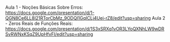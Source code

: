 Aula 1 - Noções Básicas Sobre Erros: https://docs.google.com/presentation/d/1-QGN8Ce6LL8I21RTorCbMz_9ODQl1GqICLj4Uei-rZ8/edit?usp=sharing
Aula 2 - Zeros Reais de Funções Reais: https://docs.google.com/presentation/d/1S3xSRXq1vOR3LYoQXNhLW9wDRSvRWNxKSqZ9UpHfvFI/edit?usp=sharing
